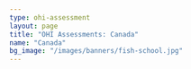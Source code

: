 ```yaml
---
type: ohi-assessment
layout: page
title: "OHI Assessments: Canada"
name: "Canada"
bg_image: "/images/banners/fish-school.jpg"
---
```

